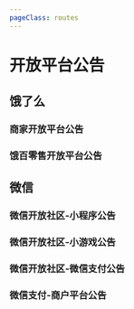 ```yaml
---
pageClass: routes
---
```


# 开放平台公告

## 饿了么

### 商家开放平台公告

<Route author="phantomk" example="/eleme/open/announce" path="/eleme/open/announce"/>

### 饿百零售开放平台公告

<Route author="phantomk" example="/eleme/open-be/announce" path="/eleme/open-be/announce"/>

## 微信

### 微信开放社区-小程序公告

<Route author="phantomk" example="wechat-open/community/xcx-announce" path="wechat-open/community/xcx-announce"/>

### 微信开放社区-小游戏公告

<Route author="phantomk" example="wechat-open/community/xyx-announce" path="wechat-open/community/xyx-announce"/>

### 微信开放社区-微信支付公告

<Route author="phantomk" example="wechat-open/community/pay-announce" path="wechat-open/community/pay-announce"/>

### 微信支付-商户平台公告

<Route author="phantomk" example="wechat-open/pay/announce" path="wechat-open/pay/announce"/>
